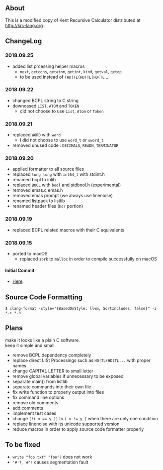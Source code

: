 ## About

This is a modified copy of Kent Recursive Calculator distributed at http://krc-lang.org .

## ChangeLog

### 2018.09.25
- added list prcessing helper macros
  - `next`, `getcons`, `getatom`, `getint`, `kind`, `getval`, `getop`
  - to be used instead of `(HD(TL(HD(TL(HD(TL` ...

### 2018.09.22
- changed BCPL string to C string
- downcased `LIST`, `ATOM` and `TOKEN`
  - did not choose to use `List`, `Atom` or `Token`

### 2018.09.21
- replaced `WORD` with `word`
  - I did not choose to use `word_t` or `sword_t`
- removed unused code : `DECIMALS`, `READN`, `TERMINATOR`

### 2018.09.20
- applied formatter to all source files
- replaced `long long` with `int64_t` with stdint.h
- renamed bcpl to iolib
- replaced `BOOL` with `bool` and stdbool.h (experimental)
- removed emas.c emas.h
- removed emas prompt (we always use linenoise)
- renamed listpack to listlib
- renamed header files (`hdr` portion)

### 2018.09.19
- replaced BCPL related macros with their C equivalents

### 2018.09.15

- ported to macOS
  - replaced `sbrk` to `malloc` in order to compile successfully on macOS

#### Initial Commit
- [Here](https://github.com/homma/krc/tree/101fc43429fcf8d97a547ef8a08aceb0df1738c9).

## Source Code Formatting
````
$ clang-format -style="{BasedOnStyle: llvm, SortIncludes: false}" -i *.c *.h
````
## Plans

make it looks like a plain C software.  
keep it simple and small.

- remove BCPL dependency completely
- replace direct LISt Processings such as `HD(TL(HD(TL...` with proper names
- change CAPITAL LETTER to small letter
- remove global variables if unnecessary to be exposed
- separate main() from listlib
- separate commands into their own file
- fix write function to properly output into files
- fix command line options
- remove old comments
- add comments
- implement test cases
- change `(!( x == y ))` to `( x != y )` when there are only one condition
- replace linenoise with its unicode supported version
- reduce macros in order to apply source code formatter properly

## To be fixed
- `write "foo.txt" "foo"?` does not work
- `'#'?`, `'#'!` causes segmentation fault
